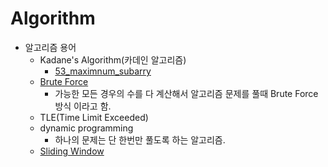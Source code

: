 # Algorithm

- 알고리즘 용어
    - Kadane's Algorithm(카데인 알고리즘)
        - [53_maximnum_subarry](https://github.com/yuminee/algorithm/blob/master/LeetCode/53_maximum_subarray.py)
    - [Brute Force](https://namu.wiki/w/%EB%B8%8C%EB%A3%A8%ED%8A%B8%20%ED%8F%AC%EC%8A%A4)
        - 가능한 모든 경우의 수를 다 계산해서 알고리즘 문제를 풀때 Brute Force 방식 이라고 함.
    - TLE(Time Limit Exceeded)
    - dynamic programming
        - 하나의 문제는 단 한번만 풀도록 하는 알고리즘.
    - [Sliding Window](https://leetcode.com/discuss/study-guide/657507/Sliding-Window-for-Beginners-Problems-or-Template-or-Sample-Solutions)